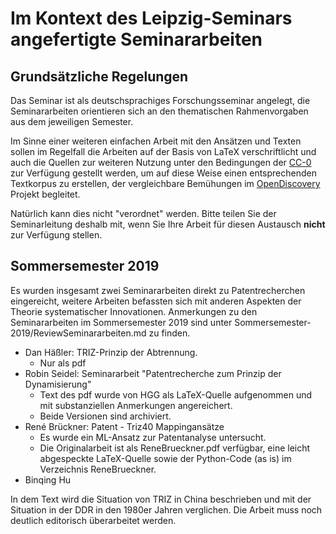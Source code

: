 # Im Kontext des Leipzig-Seminars angefertigte Seminararbeiten 

## Grundsätzliche Regelungen

Das Seminar ist als deutschsprachiges Forschungsseminar angelegt, die
Seminararbeiten orientieren sich an den thematischen Rahmenvorgaben aus dem
jeweiligen Semester.

Im Sinne einer weiteren einfachen Arbeit mit den Ansätzen und Texten sollen im
Regelfall die Arbeiten auf der Basis von LaTeX verschriftlicht und auch die
Quellen zur weiteren Nutzung unter den Bedingungen der
[CC-0](https://creativecommons.org/publicdomain/zero/1.0/deed.de) zur
Verfügung gestellt werden, um auf diese Weise einen entsprechenden Textkorpus
zu erstellen, der vergleichbare Bemühungen im
[OpenDiscovery](https://github.com/wumm-project/OpenDiscovery) Projekt
begleitet.

Natürlich kann dies nicht "verordnet" werden. Bitte teilen Sie der
Seminarleitung deshalb mit, wenn Sie Ihre Arbeit für diesen Austausch
__nicht__ zur Verfügung stellen.


## Sommersemester 2019 

Es wurden insgesamt zwei Seminararbeiten direkt zu Patentrecherchen
eingereicht, weitere Arbeiten befassten sich mit anderen Aspekten der Theorie
systematischer Innovationen.  Anmerkungen zu den Seminararbeiten im
Sommersemester 2019 sind unter Sommersemester-2019/ReviewSeminararbeiten.md zu
finden.

* Dan Häßler: TRIZ-Prinzip der Abtrennung.
  * Nur als pdf
* Robin Seidel: Seminararbeit "Patentrecherche zum Prinzip der Dynamisierung"
  * Text des pdf wurde von HGG als LaTeX-Quelle aufgenommen und mit
    substanziellen Anmerkungen angereichert.
  * Beide Versionen sind archiviert.
* René Brückner: Patent - Triz40 Mappingansätze
  * Es wurde ein ML-Ansatz zur Patentanalyse untersucht.
  * Die Originalarbeit ist als ReneBrueckner.pdf verfügbar, eine leicht
    abgespeckte LaTeX-Quelle sowie der Python-Code (as is) im Verzeichnis
    ReneBrueckner.
* Binqing Hu

In dem Text wird die Situation von TRIZ in China beschrieben und mit der
Situation in der DDR in den 1980er Jahren verglichen.  Die Arbeit muss noch
deutlich editorisch überarbeitet werden.
